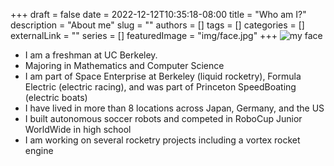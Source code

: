 +++ 
draft = false
date = 2022-12-12T10:35:18-08:00
title = "Who am I?"
description = "About me"
slug = ""
authors = []
tags = []
categories = []
externalLink = ""
series = []
featuredImage = "img/face.jpg"
+++
![my face](/img/face.jpg)
- I am a freshman at UC Berkeley.
- Majoring in Mathematics and Computer Science
- I am part of Space Enterprise at Berkeley (liquid rocketry), Formula Electric (electric racing), and was part of Princeton SpeedBoating (electric boats)
- I have lived in more than 8 locations across Japan, Germany, and the US
- I built autonomous soccer robots and competed in RoboCup Junior WorldWide in high school
- I am working on several rocketry projects including a vortex rocket engine

